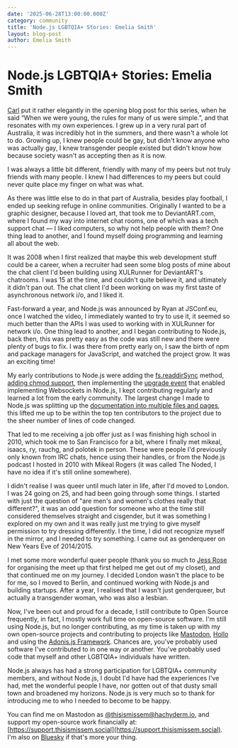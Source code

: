 ```yaml
---
date: '2025-06-28T13:00:00.000Z'
category: community
title: 'Node.js LGBTQIA+ Stories: Emelia Smith'
layout: blog-post
author: Emelia Smith
---
```


# Node.js LGBTQIA+ Stories: Emelia Smith

[Carl](https://nodejs.org/en/blog/community/2025-pride) put it rather elegantly in the opening blog post for this series, when he said “When we were young, the rules for many of us were simple.”, and that resonates with my own experiences. I grew up in a very rural part of Australia, it was incredibly hot in the summers, and there wasn't a whole lot to do. Growing up, I knew people could be gay, but didn't know anyone who was actually gay, I knew transgender people existed but didn't know how because society wasn't as accepting then as it is now.

I was always a little bit different, friendly with many of my peers but not truly friends with many people. I knew I had differences to my peers but could never quite place my finger on what was what.

As there was little else to do in that part of Australia, besides play football, I ended up seeking refuge in online communities. Originally I wanted to be a graphic designer, because I loved art, that took me to DeviantART.com, where I found my way into internet chat rooms, one of which was a tech support chat — I liked computers, so why not help people with them? One thing lead to another, and I found myself doing programming and learning all about the web.

It was 2008 when I first realized that maybe this web development stuff could be a career, when a recruiter had seen some blog posts of mine about the chat client I'd been building using XULRunner for DeviantART's chatrooms. I was 15 at the time, and couldn't quite believe it, and ultimately it didn't pan out. The chat client I'd been working on was my first taste of asynchronous network i/o, and I liked it.

Fast-forward a year, and Node.js was announced by Ryan at JSConf.eu, once I watched the video, I immediately wanted to try to use it, it seemed so much better than the APIs I was used to working with in XULRunner for network i/o. One thing lead to another, and I began contributing to Node.js, back then, this was pretty easy as the code was still new and there were plenty of bugs to fix. I was there from pretty early on, I saw the birth of npm and package managers for JavaScript, and watched the project grow. It was an exciting time!

My early contributions to Node.js were adding the [fs.readdirSync](https://github.com/nodejs/node/commit/05d6da6c4af25fc417902ad1bbae9198e58ff37a) method, [adding chmod support](https://github.com/nodejs/node/commit/bcc032e43aac86d71739150009d8d75b5a9de26f), then implementing the [upgrade event](https://github.com/nodejs/node/commit/f990f24ad36ddaff3c378531d15ea5c052467d41) that enabled implementing Websockets in Node.js, I kept contributing regularly and learned a lot from the early community. The largest change I made to Node.js was splitting up the [documentation into multiple files and pages](https://github.com/nodejs/node/commit/e190c9616ed0b05eb66e1ae6681a8bb4a5f5f3e5), this lifted me up to be within the top ten contributors to the project due to the sheer number of lines of code changed.

That led to me receiving a job offer just as I was finishing high school in 2010, which took me to San Francisco for a bit, where I finally met mikeal, isaacs, ry, rauchg, and polotek in person. These were people I'd previously only known from IRC chats, hence using their handles, or from the Node.js podcast I hosted in 2010 with Mikeal Rogers (it was called The Noded, I have no idea if it's still online somewhere).

I didn't realise I was queer until much later in life, after I'd moved to London. I was 24 going on 25, and had been going through some things. I started with just the question of "are men's and women's clothes really that different?", it was an odd question for someone who at the time still considered themselves straight and cisgender, but it was something I explored on my own and it was really just me trying to give myself permission to try dressing differently. I the time, I did not recognize myself in the mirror, and I needed to try something. I came out as genderqueer on New Years Eve of 2014/2015.

I met some more wonderful queer people (thank you so much to [Jess Rose](https://mastodon.social/@jessie) for organising the meet up that first helped me get out of my closet), and that continued me on my journey. I decided London wasn't the place to be for me, so I moved to Berlin, and continued working with Node.js and building startups. After a year, I realised that I wasn't just genderqueer, but actually a transgender woman, who was also a lesbian.

Now, I've been out and proud for a decade, I still contribute to Open Source frequently, in fact, I mostly work full time on open-source software. I'm still using Node.js, but no longer contributing, as my time is taken up with my own open-source projects and contributing to projects like [Mastodon](https://github.com/mastodon/mastodon/pulls?q=is%3Amerged+is%3Apr+author%3AThisIsMissEm+), [Hollo](https://github.com/fedify-dev/hollo/pulls?q=is%3Amerged+is%3Apr+author%3AThisIsMissEm+) and using the [Adonis.js Framework](https://adonisjs.com). Chances are, you've probably used software I've contributed to in one way or another. You've probably used code that myself and other LGBTQIA+ individuals have written.

Node.js always has had a strong participation for LGBTQIA+ community members, and without Node.js, I doubt I'd have had the experiences I've had, met the wonderful people I have, nor gotten out of that dusty small town and broadened my horizons. Node.js is very much so to thank for introducing me to who I needed to become to be happy.

You can find me on Mastodon as [@thisismissem@hachyderm.io](https://hachyderm.io/@thisismissem), and support my open-source work financially at: [https://support.thisismissem.social](https://support.thisismissem.social). I'm also on [Bluesky](https://bsky.app/profile/thisismissem.social) if that's more your thing.
